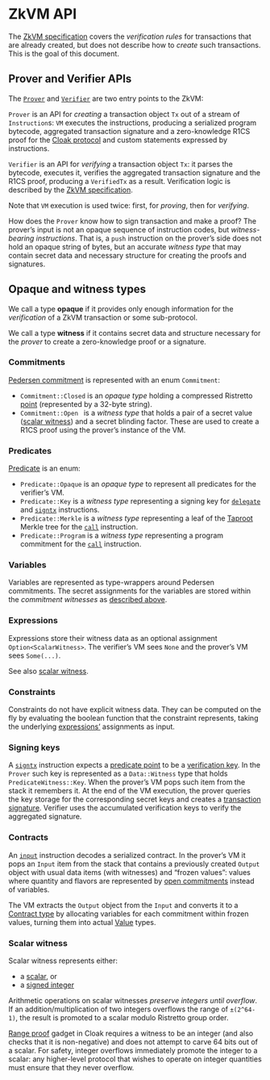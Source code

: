 # ZkVM API

The [ZkVM specification](zkvm-spec.md) covers the _verification rules_ for transactions that are already created,
but does not describe how to _create_ such transactions. This is the goal of this document.

## Prover and Verifier APIs

The [`Prover`](../src/prover.rs) and [`Verifier`](../src/verifier.rs) are two entry points to the ZkVM:

`Prover` is an API for _creating_ a transaction object `Tx` out of a stream of `Instruction`s:
`VM` executes the instructions, producing a serialized program bytecode, aggregated transaction signature
and a zero-knowledge R1CS proof for the [Cloak protocol](../../spacesuit/spec.md) and custom statements expressed by instructions.

`Verifier` is an API for _verifying_ a transaction object `Tx`: it parses the bytecode, executes it, verifies the aggregated transaction signature and the R1CS proof, producing a `VerifiedTx` as a result. Verification logic is described by the [ZkVM specification](zkvm-spec.md).

Note that `VM` execution is used twice: first, for _proving_, then for _verifying_. 

How does the `Prover` know how to sign transaction and make a proof? The prover’s input is not an opaque sequence of instruction codes, but _witness-bearing instructions_. That is, a `push` instruction on the prover’s side does not hold an opaque string of bytes, but an accurate _witness type_ that may contain secret data and necessary structure for creating the proofs and signatures.

## Opaque and witness types

We call a type **opaque** if it provides only enough information for the _verification_ of a ZkVM transaction or some sub-protocol.

We call a type **witness** if it contains secret data and structure necessary for the _prover_ to create a zero-knowledge proof or a signature.

### Commitments

[Pedersen commitment](zkvm-spec.md#pedersen-commitment) is represented with an enum `Commitment`:

* `Commitment::Closed` is an _opaque type_ holding a compressed Ristretto [point](zkvm-spec.md#point) (represented by a 32-byte string).
* `Commitment::Open ` is a _witness type_ that holds a pair of a secret value ([scalar witness](#scalar-witness)) and a secret blinding factor. These are used to create a R1CS proof using the prover’s instance of the VM.

### Predicates

[Predicate](zkvm-spec.md#predicate) is an enum:

* `Predicate::Opaque` is an _opaque type_ to represent all predicates for the verifier’s VM.
* `Predicate::Key` is a _witness type_ representing a signing key for [`delegate`](zkvm-spec.md#delegate) and [`signtx`](zkvm-spec.md#signtx) instructions.
* `Predicate::Merkle` is a _witness type_ representing a leaf of the [Taproot](zkvm-spec.md#taproot) Merkle tree for the [`call`](zkvm-spec.md#call) instruction.
* `Predicate::Program` is a _witness type_ representing a program commitment for the [`call`](zkvm-spec.md#call) instruction.

### Variables

Variables are represented as type-wrappers around Pedersen commitments.
The secret assignments for the variables are stored within the _commitment witnesses_ as [described above](#commitments).

### Expressions

Expressions store their witness data as an optional assignment `Option<ScalarWitness>`.
The verifier’s VM sees `None` and the prover’s VM sees `Some(...)`.

See also [scalar witness](#scalar-witness).

### Constraints

Constraints do not have explicit witness data. They can be computed on the fly by evaluating the boolean function that the constraint represents, taking the underlying [expressions’](#expressions) assignments as input.

### Signing keys

A [`signtx`](zkvm-spec.md#signtx) instruction expects a [predicate point](zkvm-spec.md#predicate) to be a [verification key](zkvm-spec.md#verification-key). In the `Prover` such key is represented as a `Data::Witness` type that holds `PredicateWitness::Key`. When the prover’s VM pops such item from the stack it remembers it. At the end of the VM execution, the prover queries the key storage for the corresponding secret keys and creates a [transaction signature](zkvm-spec.md#transaction-signature). Verifier uses the accumulated verification keys to verify the aggregated signature.

### Contracts

An [`input`](zkvm-spec.md#input) instruction decodes a serialized contract. In the prover’s VM it pops an `Input` item from the stack that contains a previously created `Output` object with usual data items (with witnesses) and “frozen values”: values where quantity and flavors are represented by [open commitments](#commitments) instead of variables.

The VM extracts the `Output` object from the `Input` and converts it to a [Contract type](zkvm-spec.md#contract-type) by allocating variables for each commitment within frozen values, turning them into actual [Value](zkvm-spec.md#value-type) types.

### Scalar witness

Scalar witness represents either:

* a [scalar](zkvm-spec.md#scalar), or
* a [signed integer](../../spacesuit/spec.md#signed-integer)

Arithmetic operations on scalar witnesses _preserve integers until overflow_. If an addition/multiplication of two integers overflows the range of `±(2^64-1)`, the result is promoted to a scalar modulo Ristretto group order.

[Range proof](../../spacesuit/spec.md#range-proof) gadget in Cloak requires a witness to be an integer (and also checks that it is non-negative) and does not attempt to carve 64 bits out of a scalar.
For safety, integer overflows immediately promote the integer to a scalar: any higher-level protocol that wishes to operate on integer quantities must ensure that they never overflow.

